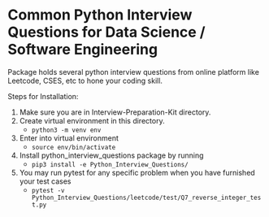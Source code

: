 # Common Python Interview Questions for Data Science / Software Engineering 

Package holds several python interview questions from online platform like Leetcode, CSES, etc to hone your coding skill.

Steps for Installation:
1. Make sure you are in Interview-Preparation-Kit directory.
2. Create virtual environment in this directory.
    * `python3 -m venv env`
3. Enter into virtual environment
    * `source env/bin/activate`
4. Install python_interview_questions package by running
    * `pip3 install -e Python_Interview_Questions/`
5. You may run pytest for any specific problem when you have furnished your test cases
    * `pytest -v Python_Interview_Questions/leetcode/test/Q7_reverse_integer_test.py`